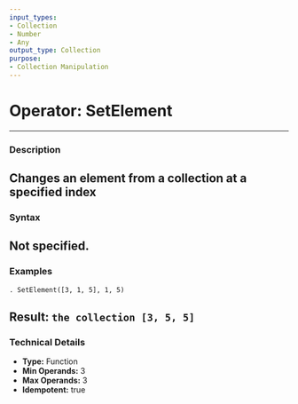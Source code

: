 ```yaml
---
input_types:
- Collection
- Number
- Any
output_type: Collection
purpose:
- Collection Manipulation
---
```

# Operator: SetElement
---
### **Description**
Changes an element from a collection at a specified index
---
### **Syntax**
Not specified.
---
### **Examples**
```
. SetElement([3, 1, 5], 1, 5)
```
**Result:** `the collection [3, 5, 5]`
---
### **Technical Details**
- **Type:** Function
- **Min Operands:** 3
- **Max Operands:** 3
- **Idempotent:** true